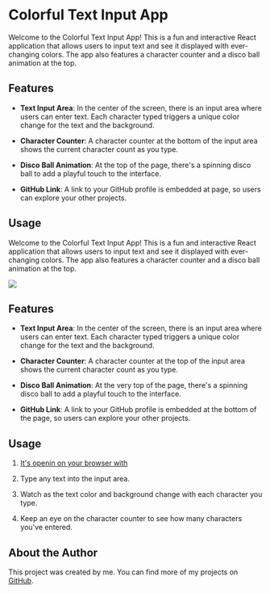 # Colorful Text Input App

Welcome to the Colorful Text Input App! This is a fun and interactive React application that allows users to input text and see it displayed with ever-changing colors. The app also features a character counter and a disco ball animation at the top. 

## Features

- **Text Input Area**: In the center of the screen, there is an input area where users can enter text. Each character typed triggers a unique color change for the text and the background.

- **Character Counter**: A character counter at the bottom of the input area shows the current character count as you type.

- **Disco Ball Animation**: At the top of the page, there's a spinning disco ball to add a playful touch to the interface.

- **GitHub Link**: A link to your GitHub profile is embedded at page, so users can explore your other projects.

## Usage

Welcome to the Colorful Text Input App! This is a fun and interactive React application that allows users to input text and see it displayed with ever-changing colors. The app also features a character counter and a disco ball animation at the top. 

<img src="![react1](https://github.com/furkannay/discopage-frontend/assets/74255322/d2c24359-0521-433c-b529-7254b86992c7)">

## Features

- **Text Input Area**: In the center of the screen, there is an input area where users can enter text. Each character typed triggers a unique color change for the text and the background.

- **Character Counter**: A character counter at the top of the input area shows the current character count as you type.

- **Disco Ball Animation**: At the very top of the page, there's a spinning disco ball to add a playful touch to the interface.

- **GitHub Link**: A link to your GitHub profile is embedded at the bottom of the page, so users can explore your other projects.


## Usage

1.  [It's openin on your browser with](http://localhost:3000)

2. Type any text into the input area.
3. Watch as the text color and background change with each character you type.
4. Keep an eye on the character counter to see how many characters you've entered.



## About the Author

This project was created by me. You can find more of my projects on [GitHub](https://github.com/furkannay).
